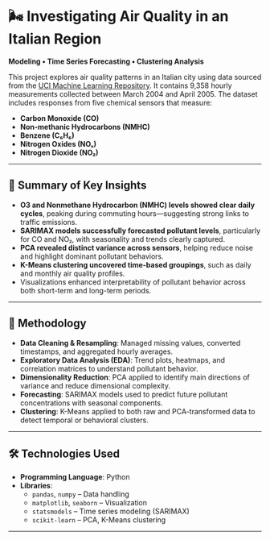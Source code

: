# 🌬️ Investigating Air Quality in an Italian Region  
**Modeling • Time Series Forecasting • Clustering Analysis**

This project explores air quality patterns in an Italian city using data sourced from the [UCI Machine Learning Repository](https://archive.ics.uci.edu/ml/datasets/air+quality). It contains 9,358 hourly measurements collected between March 2004 and April 2005. The dataset includes responses from five chemical sensors that measure:

- **Carbon Monoxide (CO)**
- **Non-methanic Hydrocarbons (NMHC)**
- **Benzene (C₆H₆)**
- **Nitrogen Oxides (NOₓ)**
- **Nitrogen Dioxide (NO₂)**

---

## 📌 Summary of Key Insights

- **O3 and Nonmethane Hydrocarbon (NMHC) levels showed clear daily cycles**, peaking during commuting hours—suggesting strong links to traffic emissions.
- **SARIMAX models successfully forecasted pollutant levels**, particularly for CO and NO₂, with seasonality and trends clearly captured.
- **PCA revealed distinct variance across sensors**, helping reduce noise and highlight dominant pollutant behaviors.
- **K-Means clustering uncovered time-based groupings**, such as daily and monthly air quality profiles.
- Visualizations enhanced interpretability of pollutant behavior across both short-term and long-term periods.

---

## 🧠 Methodology

- **Data Cleaning & Resampling**: Managed missing values, converted timestamps, and aggregated hourly averages.
- **Exploratory Data Analysis (EDA)**: Trend plots, heatmaps, and correlation matrices to understand pollutant behavior.
- **Dimensionality Reduction**: PCA applied to identify main directions of variance and reduce dimensional complexity.
- **Forecasting**: SARIMAX models used to predict future pollutant concentrations with seasonal components.
- **Clustering**: K-Means applied to both raw and PCA-transformed data to detect temporal or behavioral clusters.

---

## 🛠️ Technologies Used

- **Programming Language**: Python  
- **Libraries**:
  - `pandas`, `numpy` – Data handling
  - `matplotlib`, `seaborn` – Visualization
  - `statsmodels` – Time series modeling (SARIMAX)
  - `scikit-learn` – PCA, K-Means clustering

---
